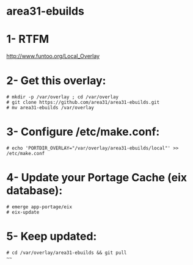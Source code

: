 area31-ebuilds
================

# 1- RTFM

http://www.funtoo.org/Local_Overlay

# 2- Get this overlay:

~~~~
# mkdir -p /var/overlay ; cd /var/overlay
# git clone https://github.com/area31/area31-ebuilds.git
# mv area31-ebuilds /var/overlay
~~~~


# 3- Configure /etc/make.conf:

~~~~
# echo 'PORTDIR_OVERLAY="/var/overlay/area31-ebuilds/local"' >> /etc/make.conf
~~~~

# 4- Update your Portage Cache (eix database):

~~~
# emerge app-portage/eix
# eix-update
~~~

# 5- Keep updated:

~~~
# cd /var/overlay/area31-ebuilds && git pull
~~
